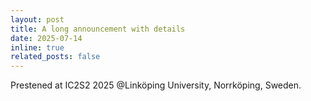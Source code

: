 ```yaml
---
layout: post
title: A long announcement with details
date: 2025-07-14 
inline: true
related_posts: false
---
```


Prestened at IC2S2 2025 @Linköping University, Norrköping, Sweden.